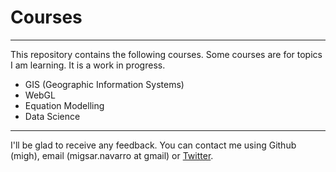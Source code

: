 # Courses
******

This repository contains the following courses. Some courses are for topics I am learning.  It is a work in progress.

* GIS (Geographic Information Systems)
* WebGL
* Equation Modelling
* Data Science

******

I'll be glad to receive any feedback. You can contact me using Github (migh), email (migsar.navarro at gmail) or [Twitter](https://twitter.com/MigsarNavarro).